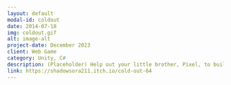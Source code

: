 ```yaml
---
layout: default
modal-id: coldout
date: 2014-07-18
img: coldout.gif
alt: image-alt
project-date: December 2023
client: Web Game
category: Unity, C#
description: (Placeholder) Help out your little brother, Pixel, to build an awesome snowman! if you search around, you might find some cool and unusual items to make the best snowman in the whole village (which consists of 2 houses and a tractor)... This game was originally made in 3 days for Cozy Winter Jam 2023. During the jam, we did not have enough time to add proper character models or polish our game, so we submitted what we had made as a demo version. Since the jam finished, we have updated the game to be how we originally intended it to be. There are 3 different endings depending on how you decorate your snowman
link: https://shadowsora211.itch.io/cold-out-64
---
```

